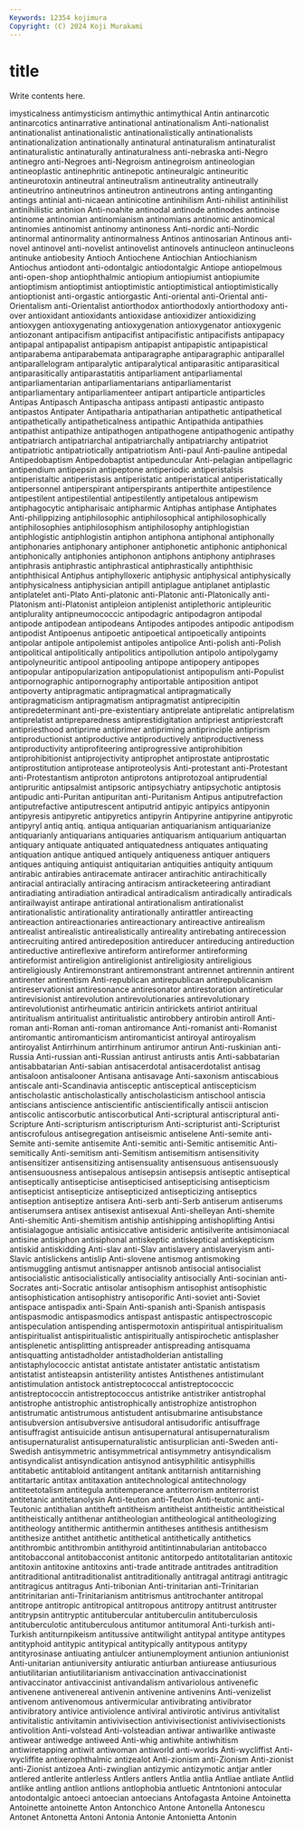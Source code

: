 ```yaml
---
Keywords: 12354 kojimura
Copyright: (C) 2024 Koji Murakami
---
```


# title

Write contents here.



imysticalness antimysticism
antimythic antimythical Antin antinarcotic antinarcotics antinarrative antinational antinationalism Anti-nationalist antinationalist
antinationalistic antinationalistically antinationalists antinationalization antinationally antinatural antinaturalism antinaturalist antinaturalistic antinaturally
antinaturalness anti-nebraska anti-Negro antinegro anti-Negroes anti-Negroism antinegroism antineologian antineoplastic antinephritic
antinepotic antineuralgic antineuritic antineurotoxin antineutral antineutralism antineutrality antineutrally antineutrino antineutrinos
antineutron antineutrons anting antinganting antings antinial anti-nicaean antinicotine antinihilism Anti-nihilist
antinihilist antinihilistic antinion Anti-noahite antinodal antinode antinodes antinoise antinome antinomian
antinomianism antinomians antinomic antinomical antinomies antinomist antinomy antinoness Anti-nordic anti-Nordic
antinormal antinormality antinormalness Antinos antinosarian Antinous anti-novel antinovel anti-novelist antinovelist
antinovels antinucleon antinucleons antinuke antiobesity Antioch Antiochene Antiochian Antiochianism Antiochus
antiodont anti-odontalgic antiodontalgic Antiope antiopelmous anti-open-shop antiophthalmic antiopium antiopiumist antiopiumite
antioptimism antioptimist antioptimistic antioptimistical antioptimistically antioptionist anti-orgastic antiorgastic Anti-oriental anti-Oriental
anti-Orientalism anti-Orientalist antiorthodox antiorthodoxly antiorthodoxy anti-over antioxidant antioxidants antioxidase antioxidizer
antioxidizing antioxygen antioxygenating antioxygenation antioxygenator antioxygenic antiozonant antipacifism antipacifist antipacifistic
antipacifists antipapacy antipapal antipapalist antipapism antipapist antipapistic antipapistical antiparabema antiparabemata
antiparagraphe antiparagraphic antiparallel antiparallelogram antiparalytic antiparalytical antiparasitic antiparasitical antiparasitically antiparastatitis
antiparliament antiparliamental antiparliamentarian antiparliamentarians antiparliamentarist antiparliamentary antiparliamenteer antipart antiparticle antiparticles
Antipas Antipasch Antipascha antipass antipasti antipastic antipasto antipastos Antipater Antipatharia
antipatharian antipathetic antipathetical antipathetically antipatheticalness antipathic Antipathida antipathies antipathist antipathize
antipathogen antipathogene antipathogenic antipathy antipatriarch antipatriarchal antipatriarchally antipatriarchy antipatriot antipatriotic
antipatriotically antipatriotism Anti-paul Anti-pauline antipedal Antipedobaptism Antipedobaptist antipeduncular Anti-pelagian antipellagric
antipendium antipepsin antipeptone antiperiodic antiperistalsis antiperistaltic antiperistasis antiperistatic antiperistatical antiperistatically
antipersonnel antiperspirant antiperspirants antiperthite antipestilence antipestilent antipestilential antipestilently antipetalous antipewism
antiphagocytic antipharisaic antipharmic Antiphas antiphase Antiphates Anti-philippizing antiphilosophic antiphilosophical antiphilosophically
antiphilosophies antiphilosophism antiphilosophy antiphlogistian antiphlogistic antiphlogistin antiphon antiphona antiphonal antiphonally
antiphonaries antiphonary antiphoner antiphonetic antiphonic antiphonical antiphonically antiphonies antiphonon antiphons
antiphony antiphrases antiphrasis antiphrastic antiphrastical antiphrastically antiphthisic antiphthisical Antiphus antiphylloxeric
antiphysic antiphysical antiphysically antiphysicalness antiphysician antipill antiplague antiplanet antiplastic antiplatelet
anti-Plato Anti-platonic anti-Platonic anti-Platonically anti-Platonism anti-Platonist antipleion antiplenist antiplethoric antipleuritic
antiplurality antipneumococcic antipodagric antipodagron antipodal antipode antipodean antipodeans Antipodes antipodes
antipodic antipodism antipodist Antipoenus antipoetic antipoetical antipoetically antipoints antipolar antipole
antipolemist antipoles antipolice Anti-polish anti-Polish antipolitical antipolitically antipolitics antipollution antipolo
antipolygamy antipolyneuritic antipool antipooling antipope antipopery antipopes antipopular antipopularization antipopulationist
antipopulism anti-Populist antipornographic antipornography antiportable antiposition antipot antipoverty antipragmatic antipragmatical
antipragmatically antipragmaticism antipragmatism antipragmatist antiprecipitin antipredeterminant anti-pre-existentiary antiprelate antiprelatic antiprelatism
antiprelatist antipreparedness antiprestidigitation antipriest antipriestcraft antipriesthood antiprime antiprimer antipriming antiprinciple
antiprism antiproductionist antiproductive antiproductively antiproductiveness antiproductivity antiprofiteering antiprogressive antiprohibition antiprohibitionist
antiprojectivity antiprophet antiprostate antiprostatic antiprostitution antiprotease antiproteolysis Anti-protestant anti-Protestant anti-Protestantism
antiproton antiprotons antiprotozoal antiprudential antipruritic antipsalmist antipsoric antipsychiatry antipsychotic antiptosis
antipudic anti-Puritan antipuritan anti-Puritanism Antipus antiputrefaction antiputrefactive antiputrescent antiputrid antipyic
antipyics antipyonin antipyresis antipyretic antipyretics antipyrin Antipyrine antipyrine antipyrotic antipyryl
antiq antiq. antiqua antiquarian antiquarianism antiquarianize antiquarianly antiquarians antiquaries antiquarism
antiquarium antiquartan antiquary antiquate antiquated antiquatedness antiquates antiquating antiquation antique
antiqued antiquely antiqueness antiquer antiquers antiques antiquing antiquist antiquitarian antiquities
antiquity antiquum antirabic antirabies antiracemate antiracer antirachitic antirachitically antiracial antiracially
antiracing antiracism antiracketeering antiradiant antiradiating antiradiation antiradical antiradicalism antiradically antiradicals
antirailwayist antirape antirational antirationalism antirationalist antirationalistic antirationality antirationally antirattler antireacting
antireaction antireactionaries antireactionary antireactive antirealism antirealist antirealistic antirealistically antireality antirebating
antirecession antirecruiting antired antiredeposition antireducer antireducing antireduction antireductive antireflexive antireform
antireformer antireforming antireformist antireligion antireligionist antireligiosity antireligious antireligiously Antiremonstrant antiremonstrant
antirennet antirennin antirent antirenter antirentism Anti-republican antirepublican antirepublicanism antireservationist antiresonance
antiresonator antirestoration antireticular antirevisionist antirevolution antirevolutionaries antirevolutionary antirevolutionist antirheumatic antiricin
antirickets antiriot antiritual antiritualism antiritualist antiritualistic antirobbery antirobin antiroll Anti-roman
anti-Roman anti-roman antiromance Anti-romanist anti-Romanist antiromantic antiromanticism antiromanticist antiroyal antiroyalism
antiroyalist Antirrhinum antirrhinum antirumor antirun Anti-ruskinian anti-Russia Anti-russian anti-Russian antirust
antirusts antis Anti-sabbatarian antisabbatarian Anti-sabian antisacerdotal antisacerdotalist antisag antisaloon antisalooner
Antisana antisavage Anti-saxonism antiscabious antiscale anti-Scandinavia antisceptic antisceptical antiscepticism antischolastic
antischolastically antischolasticism antischool antiscia antiscians antiscience antiscientific antiscientifically antiscii antiscion
antiscolic antiscorbutic antiscorbutical Anti-scriptural antiscriptural anti-Scripture Anti-scripturism antiscripturism Anti-scripturist anti-Scripturist
antiscrofulous antisegregation antiseismic antiselene Anti-semite anti-Semite anti-semite antisemite Anti-semitic anti-Semitic
antisemitic Anti-semitically Anti-semitism anti-Semitism antisemitism antisensitivity antisensitizer antisensitizing antisensuality antisensuous
antisensuously antisensuousness antisepalous antisepsin antisepsis antiseptic antiseptical antiseptically antisepticise antisepticised
antisepticising antisepticism antisepticist antisepticize antisepticized antisepticizing antiseptics antiseption antiseptize antisera
Anti-serb anti-Serb antiserum antiserums antiserumsera antisex antisexist antisexual Anti-shelleyan Anti-shemite
Anti-shemitic Anti-shemitism antiship antishipping antishoplifting Antisi antisialagogue antisialic antisiccative antisideric
antisilverite antisimoniacal antisine antisiphon antisiphonal antiskeptic antiskeptical antiskepticism antiskid antiskidding
Anti-slav anti-Slav antislavery antislaveryism anti-Slavic antislickens antislip Anti-slovene antismog antismoking
antismuggling antismut antisnapper antisnob antisocial antisocialist antisocialistic antisocialistically antisociality antisocially
Anti-socinian anti-Socrates anti-Socratic antisolar antisophism antisophist antisophistic antisophistication antisophistry antisoporific
Anti-soviet anti-Soviet antispace antispadix anti-Spain Anti-spanish anti-Spanish antispasis antispasmodic antispasmodics
antispast antispastic antispectroscopic antispeculation antispending antispermotoxin antispiritual antispiritualism antispiritualist antispiritualistic
antispiritually antispirochetic antisplasher antisplenetic antisplitting antispreader antispreading antisquama antisquatting antistadholder
antistadholderian antistalling antistaphylococcic antistat antistate antistater antistatic antistatism antistatist antisteapsin
antisterility antistes Antisthenes antistimulant antistimulation antistock antistreptococcal antistreptococcic antistreptococcin antistreptococcus
antistrike antistriker antistrophal antistrophe antistrophic antistrophically antistrophize antistrophon antistrumatic antistrumous
antistudent antisubmarine antisubstance antisubversion antisubversive antisudoral antisudorific antisuffrage antisuffragist antisuicide
antisun antisupernatural antisupernaturalism antisupernaturalist antisupernaturalistic antisurplician anti-Sweden anti-Swedish antisymmetric antisymmetrical
antisymmetry antisyndicalism antisyndicalist antisyndication antisynod antisyphilitic antisyphillis antitabetic antitabloid antitangent
antitank antitarnish antitarnishing antitartaric antitax antitaxation antitechnological antitechnology antiteetotalism antitegula
antitemperance antiterrorism antiterrorist antitetanic antitetanolysin Anti-teuton anti-Teuton Anti-teutonic anti-Teutonic antithalian
antitheft antitheism antitheist antitheistic antitheistical antitheistically antithenar antitheologian antitheological antitheologizing
antitheology antithermic antithermin antitheses antithesis antithesism antithesize antithet antithetic antithetical
antithetically antithetics antithrombic antithrombin antithyroid antitintinnabularian antitobacco antitobacconal antitobacconist antitonic
antitorpedo antitotalitarian antitoxic antitoxin antitoxine antitoxins anti-trade antitrade antitrades antitradition
antitraditional antitraditionalist antitraditionally antitragal antitragi antitragic antitragicus antitragus Anti-tribonian Anti-trinitarian
anti-Trinitarian antitrinitarian anti-Trinitarianism antitrismus antitrochanter antitropal antitrope antitropic antitropical antitropous
antitropy antitrust antitruster antitrypsin antitryptic antitubercular antituberculin antituberculosis antituberculotic antituberculous
antitumor antitumoral Anti-turkish anti-Turkish antiturnpikeism antitussive antitwilight antitypal antitype antitypes
antityphoid antitypic antitypical antitypically antitypous antitypy antityrosinase antiuating antiulcer antiunemployment
antiunion antiunionist Anti-unitarian antiuniversity antiuratic antiurban antiurease antiusurious antiutilitarian antiutilitarianism
antivaccination antivaccinationist antivaccinator antivaccinist antivandalism antivariolous antivenefic antivenene antivenereal antivenin
antivenine antivenins Anti-venizelist antivenom antivenomous antivermicular antivibrating antivibrator antivibratory antivice
antiviolence antiviral antivirotic antivirus antivitalist antivitalistic antivitamin antivivisection antivivisectionist antivivisectionists
antivolition Anti-volstead Anti-volsteadian antiwar antiwarlike antiwaste antiwear antiwedge antiweed Anti-whig
antiwhite antiwhitism antiwiretapping antiwit antiwoman antiworld anti-worlds Anti-wycliffist Anti-wycliffite antixerophthalmic
antizealot Anti-zionism anti-Zionism Anti-zionist anti-Zionist antizoea Anti-zwinglian antizymic antizymotic antjar
antler antlered antlerite antlerless Antlers antlers Antlia antlia Antliae antliate
Antlid antlike antling antlion antlions antlophobia antluetic Antntonioni antocular antodontalgic
antoeci antoecian antoecians Antofagasta Antoine Antoinetta Antoinette antoinette Anton Antonchico
Antone Antonella Antonescu Antonet Antonetta Antoni Antonia Antonie Antonietta Antonin

